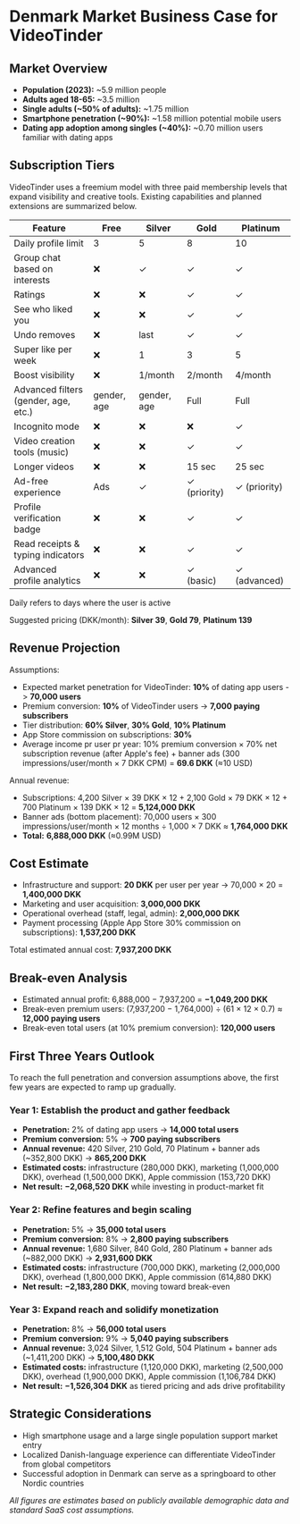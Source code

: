 # Denmark Market Business Case for VideoTinder

## Market Overview
- **Population (2023):** ~5.9 million people
- **Adults aged 18-65:** ~3.5 million
- **Single adults (\~50% of adults):** ~1.75 million
- **Smartphone penetration (\~90%):** ~1.58 million potential mobile users
- **Dating app adoption among singles (\~40%):** ~0.70 million users familiar with dating apps

## Subscription Tiers
VideoTinder uses a freemium model with three paid membership levels that expand visibility and creative tools. Existing capabilities and planned extensions are summarized below.

| Feature | Free | Silver | Gold | Platinum |
| --- | --- | --- | --- | --- |
| Daily profile limit | 3 | 5 | 8 | 10 |
| Group chat based on interests | ❌ | ✓ | ✓ | ✓ |
| Ratings | ❌ | ❌ | ✓ | ✓ |
| See who liked you | ❌ | ❌ | ✓ | ✓ |
| Undo removes | ❌ | last | ✓ | ✓ |
| Super like per week | ❌ | 1 | 3 | 5 |
| Boost visibility | ❌ | 1/month | 2/month | 4/month |
| Advanced filters (gender, age, etc.) | gender, age | gender, age | Full | Full |
| Incognito mode | ❌ | ❌ | ❌ | ✓ |
| Video creation tools (music) | ❌ | ❌ | ✓ | ✓ |
| Longer videos | ❌ | ❌ | 15 sec | 25 sec |
| Ad-free experience | Ads | ✓ | ✓ (priority) | ✓ (priority) |
| Profile verification badge | ❌ | ❌ | ✓ | ✓ |
| Read receipts & typing indicators | ❌ | ❌ | ✓ | ✓ |
| Advanced profile analytics | ❌ | ❌ | ✓ (basic) | ✓ (advanced) |

Daily refers to days where the user is active

Suggested pricing (DKK/month): **Silver 39**, **Gold 79**, **Platinum 139**

## Revenue Projection
Assumptions:
- Expected market penetration for VideoTinder: **10%** of dating app users -> **70,000 users**
- Premium conversion: **10%** of VideoTinder users -> **7,000 paying subscribers**
- Tier distribution: **60% Silver**, **30% Gold**, **10% Platinum**
- App Store commission on subscriptions: **30%**
- Average income pr user pr year: 10% premium conversion × 70% net subscription revenue (after Apple's fee) + banner ads (300 impressions/user/month × 7 DKK CPM) = **69.6 DKK** (≈10 USD)

Annual revenue:
- Subscriptions: 4,200 Silver × 39 DKK × 12 + 2,100 Gold × 79 DKK × 12 + 700 Platinum × 139 DKK × 12 = **5,124,000 DKK**
- Banner ads (bottom placement): 70,000 users × 300 impressions/user/month × 12 months ÷ 1,000 × 7 DKK ≈ **1,764,000 DKK**
- **Total:** **6,888,000 DKK** (≈0.99M USD)

## Cost Estimate
- Infrastructure and support: **20 DKK** per user per year -> 70,000 × 20 = **1,400,000 DKK**
- Marketing and user acquisition: **3,000,000 DKK**
- Operational overhead (staff, legal, admin): **2,000,000 DKK**
- Payment processing (Apple App Store 30% commission on subscriptions): **1,537,200 DKK**

Total estimated annual cost: **7,937,200 DKK**

## Break-even Analysis
- Estimated annual profit: 6,888,000 − 7,937,200 = **−1,049,200 DKK**
- Break-even premium users: (7,937,200 − 1,764,000) ÷ (61 × 12 × 0.7) ≈ **12,000 paying users**
- Break-even total users (at 10% premium conversion): **120,000 users**

## First Three Years Outlook
To reach the full penetration and conversion assumptions above, the first few years are expected to ramp up gradually.

### Year 1: Establish the product and gather feedback
- **Penetration:** 2% of dating app users → **14,000 total users**
- **Premium conversion:** 5% → **700 paying subscribers**
- **Annual revenue:** 420 Silver, 210 Gold, 70 Platinum + banner ads (~352,800 DKK) → **865,200 DKK**
- **Estimated costs:** infrastructure (280,000 DKK), marketing (1,000,000 DKK), overhead (1,500,000 DKK), Apple commission (153,720 DKK)
- **Net result:** **−2,068,520 DKK** while investing in product-market fit

### Year 2: Refine features and begin scaling
- **Penetration:** 5% → **35,000 total users**
- **Premium conversion:** 8% → **2,800 paying subscribers**
- **Annual revenue:** 1,680 Silver, 840 Gold, 280 Platinum + banner ads (~882,000 DKK) → **2,931,600 DKK**
- **Estimated costs:** infrastructure (700,000 DKK), marketing (2,000,000 DKK), overhead (1,800,000 DKK), Apple commission (614,880 DKK)
- **Net result:** **−2,183,280 DKK**, moving toward break-even

### Year 3: Expand reach and solidify monetization
- **Penetration:** 8% → **56,000 total users**
- **Premium conversion:** 9% → **5,040 paying subscribers**
- **Annual revenue:** 3,024 Silver, 1,512 Gold, 504 Platinum + banner ads (~1,411,200 DKK) → **5,100,480 DKK**
- **Estimated costs:** infrastructure (1,120,000 DKK), marketing (2,500,000 DKK), overhead (1,900,000 DKK), Apple commission (1,106,784 DKK)
- **Net result:** **−1,526,304 DKK** as tiered pricing and ads drive profitability

## Strategic Considerations
- High smartphone usage and a large single population support market entry
- Localized Danish-language experience can differentiate VideoTinder from global competitors
- Successful adoption in Denmark can serve as a springboard to other Nordic countries

*All figures are estimates based on publicly available demographic data and standard SaaS cost assumptions.*
